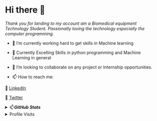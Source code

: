 # Hi there 👋

*Thank you for landing to my account am a Biomedical equipment Technology Student. Passionatly loving the technology especially the computer programming.*


- 🔭 I’m currently working hard to get skills in Machine learning
- 🌱 Currently Excelling Skills in python programming and Machine Learning in general
- 👯 I’m looking to collaborate on any project or Internship opportunities.


- 📫 How to reach me: 

:link: [LinkedIn](https://www.linkedin.com/in/hirwa-nshuti/)  

:link: [Twitter](https://twitter.com/__hirwa)


<details>
  <summary> 📫<b><i>GitHub Stats</i></b></summary>
  <img src="https://github-readme-stats.vercel.app/api?username=hirwa-nshuti&show_icons=true&theme=Minima" alt="Darsh Shah GitHub Stats" />
</details> 

<details>
<summary>Profile Visits </summary>
![visitors](https://visitor-badge.glitch.me/badge?page_id=hirwa-nshuti/.hirwa-nshuti)
  <summary>Coding Stats</summary>
<a href="https://github.com/hirwa-nshuti/github-readme-stats">
<img align="center" src="https://github-readme-stats.anuraghazra1.vercel.app/api/top-langs/?username=hirwa-nshuti&layout=compact&theme=blue-green" />
</a>
  
</details> 
